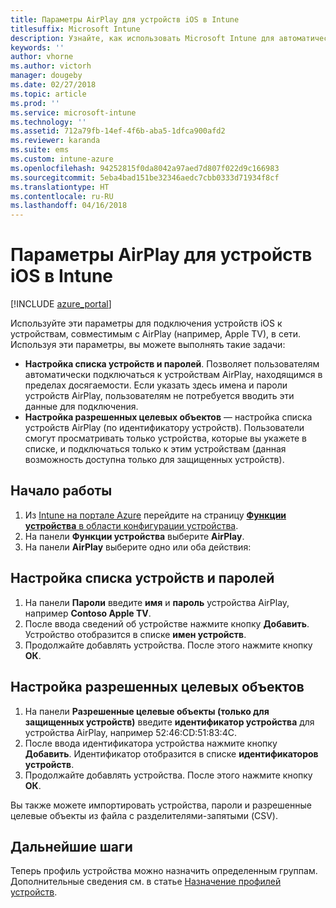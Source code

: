 ```yaml
---
title: Параметры AirPlay для устройств iOS в Intune
titlesuffix: Microsoft Intune
description: Узнайте, как использовать Microsoft Intune для автоматического подключения устройств iOS к устройствам, совместимым с AirPlay.
keywords: ''
author: vhorne
ms.author: victorh
manager: dougeby
ms.date: 02/27/2018
ms.topic: article
ms.prod: ''
ms.service: microsoft-intune
ms.technology: ''
ms.assetid: 712a79fb-14ef-4f6b-aba5-1dfca900afd2
ms.reviewer: karanda
ms.suite: ems
ms.custom: intune-azure
ms.openlocfilehash: 94252815f0da8042a97aed7d807f022d9c166983
ms.sourcegitcommit: 5eba4bad151be32346aedc7cbb0333d71934f8cf
ms.translationtype: HT
ms.contentlocale: ru-RU
ms.lasthandoff: 04/16/2018
---
```

# <a name="intune-airplay-settings-for-ios-devices"></a>Параметры AirPlay для устройств iOS в Intune

[!INCLUDE [azure_portal](./includes/azure_portal.md)]

Используйте эти параметры для подключения устройств iOS к устройствам, совместимым с AirPlay (например, Apple TV), в сети.
Используя эти параметры, вы можете выполнять такие задачи:

- **Настройка списка устройств и паролей**. Позволяет пользователям автоматически подключаться к устройствам AirPlay, находящимся в пределах досягаемости. Если указать здесь имена и пароли устройств AirPlay, пользователям не потребуется вводить эти данные для подключения.
- **Настройка разрешенных целевых объектов** — настройка списка устройств AirPlay (по идентификатору устройств). Пользователи смогут просматривать только устройства, которые вы укажете в списке, и подключаться только к этим устройствам (данная возможность доступна только для защищенных устройств).

## <a name="get-started"></a>Начало работы

1. Из [Intune на портале Azure](https://portal.azure.com) перейдите на страницу [**Функции устройства** в области конфигурации устройства](device-features-configure.md). 
1. На панели **Функции устройства** выберите **AirPlay**.
2. На панели **AirPlay** выберите одно или оба действия:

## <a name="configure-a-device-and-password-list"></a>Настройка списка устройств и паролей

1. На панели **Пароли** введите **имя** и **пароль** устройства AirPlay, например **Contoso Apple TV**.
2. После ввода сведений об устройстве нажмите кнопку **Добавить**. Устройство отобразится в списке **имен устройств**.
3. Продолжайте добавлять устройства. После этого нажмите кнопку **ОК**.


## <a name="configure-allowed-destinations"></a>Настройка разрешенных целевых объектов

1. На панели **Разрешенные целевые объекты (только для защищенных устройств)** введите **идентификатор устройства** для устройства AirPlay, например 52:46:CD:51:83:4C.
2. После ввода идентификатора устройства нажмите кнопку **Добавить**. Идентификатор отобразится в списке **идентификаторов устройств**.
3. Продолжайте добавлять устройства. После этого нажмите кнопку **ОК**.

Вы также можете импортировать устройства, пароли и разрешенные целевые объекты из файла с разделителями-запятыми (CSV).


## <a name="next-steps"></a>Дальнейшие шаги

Теперь профиль устройства можно назначить определенным группам. Дополнительные сведения см. в статье [Назначение профилей устройств](device-profile-assign.md).

